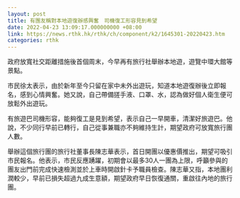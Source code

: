 ```yaml
---
layout: post
title: 有團友稱對本地遊復辦感興奮　司機復工形容見到希望
date: 2022-04-23 13:09:17.000000000 +08:00
link: https://news.rthk.hk/rthk/ch/component/k2/1645301-20220423.htm
categories: rthk
---
```


政府放寬社交距離措施後首個周末，今早再有旅行社舉辦本地遊，遊覽中環大館等景點。

市民徐太表示，由於新年至今只留在家中未外出遊玩，知道本地遊復辦後立即報名，感到心情興奮。她又說，自己帶備搓手液、口罩、水，認為做好個人衛生便可放鬆外出遊玩。

有旅遊巴司機形容，能夠復工是見到希望，表示自己一早開車，清潔好旅遊巴。他說，不少同行早前已轉行，自己從事兼職亦不夠維持生計，期望政府可放寬旅行團人數。

舉辦這個旅行團的旅行社董事長陳志華表示，首日開團以優惠價推出，期望可吸引市民報名。他表示，市民反應踴躍，初期會以最多30人一團為上限，呼籲參與的團友出門前完成快速檢測並於上車時開啟針卡予職員檢查。陳志華又指，本地團利潤較少，早前已損失超過九成生意額，期望政府早日恢復通關，重啟往內地的旅行團。

